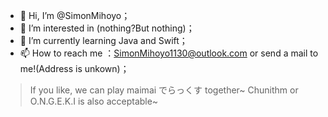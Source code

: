- 👋 Hi, I’m @SimonMihoyo；
- 👀 I’m interested in (nothing?But nothing)；
- 🌱 I’m currently learning Java and Swift；
- 📫 How to reach me ：SimonMihoyo1130@outlook.com or send a mail to me!(Address is unkown)；

>If you like, we can play maimai でらっくす together~
>Chunithm or O.N.G.E.K.I is also acceptable~
